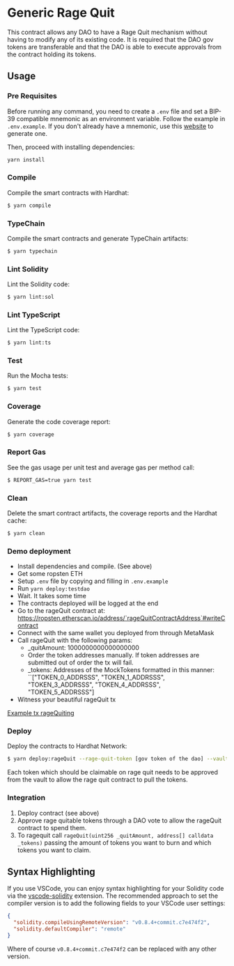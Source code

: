 # Generic Rage Quit

This contract allows any DAO to have a Rage Quit mechanism without having to modify any of its existing code.
It is required that the DAO gov tokens are transferable and that the DAO is able to execute approvals from the contract holding its tokens.

## Usage

### Pre Requisites

Before running any command, you need to create a `.env` file and set a BIP-39 compatible mnemonic as an environment
variable. Follow the example in `.env.example`. If you don't already have a mnemonic, use this [website](https://iancoleman.io/bip39/) to generate one.

Then, proceed with installing dependencies:

```sh
yarn install
```

### Compile

Compile the smart contracts with Hardhat:

```sh
$ yarn compile
```

### TypeChain

Compile the smart contracts and generate TypeChain artifacts:

```sh
$ yarn typechain
```

### Lint Solidity

Lint the Solidity code:

```sh
$ yarn lint:sol
```

### Lint TypeScript

Lint the TypeScript code:

```sh
$ yarn lint:ts
```

### Test

Run the Mocha tests:

```sh
$ yarn test
```

### Coverage

Generate the code coverage report:

```sh
$ yarn coverage
```

### Report Gas

See the gas usage per unit test and average gas per method call:

```sh
$ REPORT_GAS=true yarn test
```

### Clean

Delete the smart contract artifacts, the coverage reports and the Hardhat cache:

```sh
$ yarn clean
```

### Demo deployment

- Install dependencies and compile. (See above)
- Get some ropsten ETH
- Setup `.env` file by copying and filling in `.env.example`
- Run `yarn deploy:testdao`
- Wait. It takes some time
- The contracts deployed will be logged at the end
- Go to the rageQuit contract at: https://ropsten.etherscan.io/address/`rageQuitContractAddress`#writeContract
- Connect with the same wallet you deployed from through MetaMask
- Call rageQuit with the following params:
  - _quitAmount: 1000000000000000000
  - Order the token addresses manually. If token addresses are submitted out of order the tx will fail.
  - _tokens: Addresses of the MockTokens formatted in this manner: ``["TOKEN_0_ADDRSSS", "TOKEN_1_ADDRSSS", "TOKEN_3_ADDRSSS", "TOKEN_4_ADDRSSS", "TOKEN_5_ADDRSSS"]
- Witness your beautiful rageQuit tx

[Example tx rageQuiting](https://ropsten.etherscan.io/tx/0x463c70727af2b9db7fee9bbf07fc735382c23a5c36e7bd3af24529003f0cf02a)

### Deploy

Deploy the contracts to Hardhat Network:

```sh
$ yarn deploy:rageQuit --rage-quit-token [gov token of the dao] --vault [contract holding the tokens in the treasury]
```

Each token which should be claimable on rage quit needs to be approved from the vault to allow the rage quit contract to pull the tokens.

### Integration

1. Deploy contract (see above)
2. Approve rage quitable tokens through a DAO vote to allow the rageQuit contract to spend them.
3. To ragequit call ``rageQuit(uint256 _quitAmount, address[] calldata _tokens)`` passing the amount of tokens you want to burn and which tokens you want to claim.

## Syntax Highlighting

If you use VSCode, you can enjoy syntax highlighting for your Solidity code via the
[vscode-solidity](https://github.com/juanfranblanco/vscode-solidity) extension. The recommended approach to set the
compiler version is to add the following fields to your VSCode user settings:

```json
{
  "solidity.compileUsingRemoteVersion": "v0.8.4+commit.c7e474f2",
  "solidity.defaultCompiler": "remote"
}
```

Where of course `v0.8.4+commit.c7e474f2` can be replaced with any other version.
